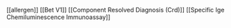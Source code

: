 [[allergen]]
[[Bet V1]]
[[Component Resolved Diagnosis (Crd)]]
[[Specific Ige Chemiluminescence Immunoassay]]
